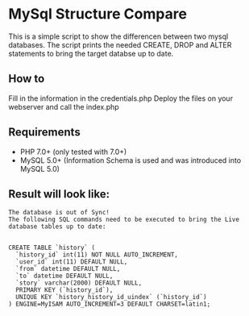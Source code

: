 # MySql Structure Compare

This is a simple script to show the differencen between two mysql databases.
The script prints the needed CREATE, DROP and ALTER statements to bring the target databse up to date.

## How to 

Fill in the information in the credentials.php
Deploy the files on your webserver and call the index.php

## Requirements 
* PHP 7.0+ (only tested with 7.0+) 
* MySQL 5.0+ (Information Schema is used and was introduced into MySQL 5.0)

## Result will look like:
 
```
The database is out of Sync!
The following SQL commands need to be executed to bring the Live database tables up to date:


CREATE TABLE `history` (
  `history_id` int(11) NOT NULL AUTO_INCREMENT,
  `user_id` int(11) DEFAULT NULL,
  `from` datetime DEFAULT NULL,
  `to` datetime DEFAULT NULL,
  `story` varchar(2000) DEFAULT NULL,
  PRIMARY KEY (`history_id`),
  UNIQUE KEY `history_history_id_uindex` (`history_id`)
) ENGINE=MyISAM AUTO_INCREMENT=3 DEFAULT CHARSET=latin1;
```  
  
